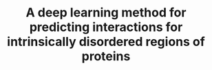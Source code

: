 ---
title: "A deep learning method for predicting interactions for intrinsically disordered regions of proteins"
authors: " **K. Majila, V. Ullanat, S. Viswanath** "
journal: "bioRxiv"
pub_date: "2024-12-21"
image: /static/img/pubpics/disobind.png
doi: https://doi.org/10.1101/2024.12.19.629373
pdf: https://www.biorxiv.org/content/10.1101/2024.12.19.629373v5.full.pdf
supplementary: https://www.biorxiv.org/content/10.1101/2024.12.19.629373v2.supplementary-material
website: https://github.com/isblab/disobind
dataset: https://zenodo.org/records/14504763
---